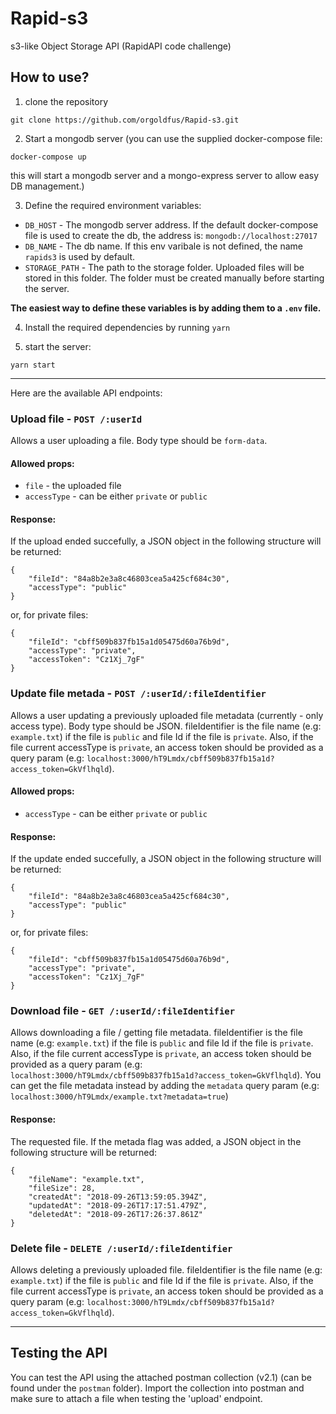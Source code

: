 # Rapid-s3
s3-like Object Storage API (RapidAPI code challenge)
 
 ## How to use?
 1. clone the repository
 ```
 git clone https://github.com/orgoldfus/Rapid-s3.git
 ```

 2. Start a mongodb server (you can use the supplied docker-compose file:
 ```
 docker-compose up
 ```
 this will start a mongodb server and a mongo-express server to allow easy DB management.)

3. Define the required environment variables:
* `DB_HOST` - The mongodb server address. If the default docker-compose file is used to create the db, the address is: `mongodb://localhost:27017`
* `DB_NAME` - The db name. If this env varibale is not defined, the name `rapids3` is used by default.
* `STORAGE_PATH` - The path to the storage folder. Uploaded files will be stored in this folder. The folder must be created manually before starting the server.

**The easiest way to define these variables is by adding them to a `.env` file.**

4. Install the required dependencies by running `yarn`

5. start the server:
```
yarn start
```

***

Here are the available API endpoints:

### Upload file - `POST /:userId`
Allows a user uploading a file. Body type should be `form-data`.

#### Allowed props:
* `file` - the uploaded file 
* `accessType` - can be either `private` or `public`

#### Response:
If the upload ended succefully, a JSON object in the following structure will be returned:
```
{
    "fileId": "84a8b2e3a8c46803cea5a425cf684c30",
    "accessType": "public"
}
```

or, for private files:
```
{
    "fileId": "cbff509b837fb15a1d05475d60a76b9d",
    "accessType": "private",
    "accessToken": "Cz1Xj_7gF"
}
```

### Update file metada - `POST /:userId/:fileIdentifier`
Allows a user updating a previously uploaded file metadata (currently - only access type). Body type should be JSON.
fileIdentifier is the file name (e.g: `example.txt`) if the file is `public` and file Id if the file is `private`.
Also, if the file current accessType is `private`, an access token should be provided as a query param (e.g: `localhost:3000/hT9Lmdx/cbff509b837fb15a1d?access_token=GkVflhqld`).

#### Allowed props:
* `accessType` - can be either `private` or `public`

#### Response:
If the update ended succefully, a JSON object in the following structure will be returned:
```
{
    "fileId": "84a8b2e3a8c46803cea5a425cf684c30",
    "accessType": "public"
}
```

or, for private files:
```
{
    "fileId": "cbff509b837fb15a1d05475d60a76b9d",
    "accessType": "private",
    "accessToken": "Cz1Xj_7gF"
}
```

### Download file - `GET /:userId/:fileIdentifier`
Allows downloading a file / getting file metadata.
fileIdentifier is the file name (e.g: `example.txt`) if the file is `public` and file Id if the file is `private`.
Also, if the file current accessType is `private`, an access token should be provided as a query param (e.g: `localhost:3000/hT9Lmdx/cbff509b837fb15a1d?access_token=GkVflhqld`).
You can get the file metadata instead by adding the `metadata` query param (e.g: `localhost:3000/hT9Lmdx/example.txt?metadata=true`)

#### Response:
The requested file.
If the metada flag was added, a JSON object in the following structure will be returned:
```
{
    "fileName": "example.txt",
    "fileSize": 28,
    "createdAt": "2018-09-26T13:59:05.394Z",
    "updatedAt": "2018-09-26T17:17:51.479Z",
    "deletedAt": "2018-09-26T17:26:37.861Z"
}
```

### Delete file - `DELETE /:userId/:fileIdentifier`
Allows deleting a previously uploaded file.
fileIdentifier is the file name (e.g: `example.txt`) if the file is `public` and file Id if the file is `private`.
Also, if the file current accessType is `private`, an access token should be provided as a query param (e.g: `localhost:3000/hT9Lmdx/cbff509b837fb15a1d?access_token=GkVflhqld`).

***

## Testing the API
You can test the API using the attached postman collection (v2.1) (can be found under the `postman` folder).
Import the collection into postman and make sure to attach a file when testing the 'upload' endpoint.